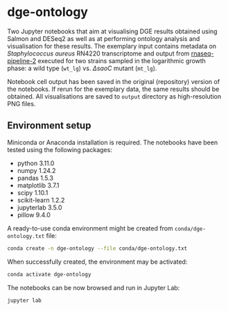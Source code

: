 # dge-ontology
Two Jupyter notebooks that aim at visualising DGE results obtained using Salmon and DESeq2 as well as at performing ontology analysis and visualisation for these results. The exemplary input contains metadata on _Staphylococcus aureus_ RN4220 transcriptome and output from [rnaseq-pipeline-2](https://github.com/michalbukowski/rnaseq-pipeline-2) executed for two strains sampled in the logarithmic growth phase: a wild type (`wt_lg`) vs. $\Delta$_saoC_ mutant (`mt_lg`).

Notebook cell output has been saved in the original (repository) version of the notebooks. If rerun for the exemplary data, the same results should be obtained. All visualisations are saved to `output` directory as high-resolution PNG files.

## Environment setup
Miniconda or Anaconda installation is required. The notebooks have been tested using the following packages:
* python 3.11.0 
* numpy 1.24.2
* pandas 1.5.3
* matplotlib 3.7.1
* scipy 1.10.1
* scikit-learn 1.2.2 
* jupyterlab 3.5.0
* pillow 9.4.0

A ready-to-use conda environment might be created from `conda/dge-ontology.txt` file:
```bash
conda create -n dge-ontology --file conda/dge-ontology.txt
```
When successfully created, the environment may be activated:
```bash
conda activate dge-ontology
```
The notebooks can be now browsed and run in Jupyter Lab:
```bash
jupyter lab
```
